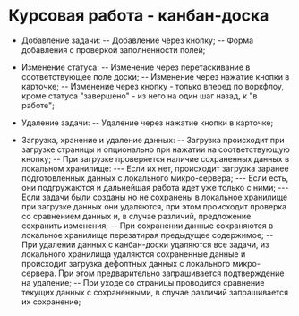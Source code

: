 # Курсовая работа - канбан-доска

- Добавление задачи:
-- Добавление через кнопку;
-- Форма добавления с проверкой заполненности полей;

- Изменение статуса:
-- Изменение через перетаскивание в соответствующее поле доски;
-- Изменение через нажатие кнопки в карточке;
-- Изменение через кнопку - только вперед по воркфлоу, кроме статуса "завершено" - из него на один шаг назад, к "в работе";

- Удаление задачи:
-- Удаление через нажатие кнопки в карточке;

- Загрузка, хранение и удаление данных:
-- Загрузка происходит при загрузке страницы и опционально при нажатии на соответствующую кнопку;
-- При загрузке проверяется наличие сохраненных данных в локальном хранилище:
--- Если их нет, происходит загрузка заранее подготовленных данных с локального микро-сервера;
--- Если есть, они подгружаются и дальнейшая работа идет уже только с ними;
--- Если задачи были созданы но не сохранены в локальное хранилище при загрузке данных они удаляются, при этом происходит проверка со сравнением данных и, в случае различий, предложение сохранить изменения;
-- При сохранении данные сохраняются в локальное хранилище перезатирая предыдущее содержимое;
-- При удалении данных с канбан-доски удаляются все задачи, из локального хранилища удаляются сохраненные данные и происходит загрузка дефолтных данных с локального микро-сервера. При этом предварительно запрашивается подтверждение на удаление;
-- При уходе со страницы проводится сравнение текущих данных с сохраненными, в случае различий запрашивается их сохранение;
